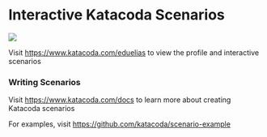 # Interactive Katacoda Scenarios

[![](http://shields.katacoda.com/katacoda/eduelias/count.svg)](https://www.katacoda.com/eduelias "Get your profile on Katacoda.com")

Visit https://www.katacoda.com/eduelias to view the profile and interactive scenarios

### Writing Scenarios
Visit https://www.katacoda.com/docs to learn more about creating Katacoda scenarios

For examples, visit https://github.com/katacoda/scenario-example
